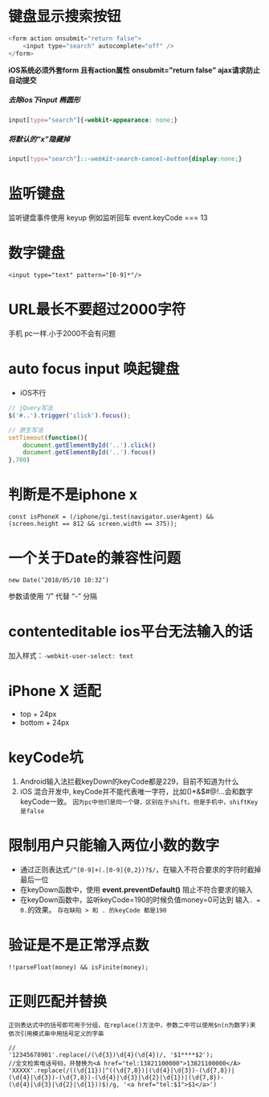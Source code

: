 # 键盘显示搜索按钮
```javascript
<form action onsubmit="return false">
    <input type="search" autocomplete="off" />
</form>
```

**iOS系统必须外套form 且有action属性**
**onsubmit="return false" ajax请求防止自动提交**

##### 去除ios下input 椭圆形
```css
input[type="search"]{-webkit-appearance: none;}
```
##### 将默认的“x”隐藏掉
```css
input[type="search"]::-webkit-search-cancel-button{display:none;}
```


# 监听键盘
监听键盘事件使用 keyup
例如监听回车 event.keyCode === 13


# 数字键盘
`<input type="text" pattern="[0-9]*"/>`


# URL最长不要超过2000字符
手机 pc一样.小于2000不会有问题



# auto focus input 唤起键盘
- iOS不行
```javascript
// jQuery写法
$('#..').trigger('click').focus();

// 原生写法
setTimeout(function(){
    document.getElementById('..').click()
    document.getElementById('..').focus()
},700)
```


# 判断是不是iphone x
```
const isPhoneX = (/iphone/gi.test(navigator.userAgent) && (screen.height == 812 && screen.width == 375));
```

# 一个关于Date的兼容性问题
`new Date(‘2018/05/10 10:32’)`

参数请使用 “/” 代替 “-” 分隔


# contenteditable ios平台无法输入的话

加入样式：`-webkit-user-select: text`


# iPhone X 适配

- top + 24px
- bottom + 24px


# keyCode坑

1. Android输入法拦截keyDown的keyCode都是229，目前不知道为什么
2. iOS 混合开发中, keyCode并不能代表唯一字符，比如()*&$#@!...会和数字keyCode一致。
`因为pc中他们是同一个键，区别在于shift。但是手机中，shiftKey是false`

# 限制用户只能输入两位小数的数字

- 通过正则表达式`/^[0-9]+(.[0-9]{0,2})?$/`，在输入不符合要求的字符时截掉最后一位
- 在keyDown函数中，使用 **event.preventDefault()** 阻止不符合要求的输入
- 在keyDown函数中，监听keyCode=190的时候负值money=0可达到 输入`. = 0.`的效果。
`存在缺陷 > 和 . 的keyCode 都是190`

# 验证是不是正常浮点数

`!!parseFloat(money) && isFinite(money);`


# 正则匹配并替换

`正则表达式中的括号即可用于分组，在replace()方法中，参数二中可以使用$n(n为数字)来依次引用模式串中用括号定义的字串`

```
//
'12345678901'.replace(/(\d{3})\d{4}(\d{4})/, '$1****$2');
//全文检索电话号码，并替换为<A href="tel:13821100000">13821100000</A>
'XXXXX'.replace(/((\d{11})|^((\d{7,8})|(\d{4}|\d{3})-(\d{7,8})|(\d{4}|\d{3})-(\d{7,8})-(\d{4}|\d{3}|\d{2}|\d{1})|(\d{7,8})-(\d{4}|\d{3}|\d{2}|\d{1}))$)/g, '<a href="tel:$1">$1</a>')
```
